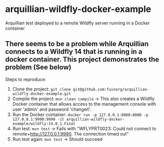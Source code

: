 # arquillian-wildfly-docker-example
Arquillian test deployed to a remote Wildfly server running in a Docker container

## There seems to be a problem while Arquillian connects to a Wildfly 14 that is running in a docker container. This project demonstrates the problem (See below)

Steps to reproduce:

1. Clone the project: ```git clone git@github.com:fuinorg/arquillian-wildfly-docker-example.git```
2. Compile the project: ```mvn clean compile``` -> This also creates a Wildfly Docker container that allows access to the management console with user 'admin' and password 'changeit'.
3. Run the Docker container: ```docker run -p 127.0.0.1:8080:8080 -p 127.0.0.1:9990:9990 -it arquillian-wildfly-docker-example/wildfly:14.0.1.Final```
4. Run test: ```mvn test``` -> Fails with "WFLYPRT0023: Could not connect to remote+http://127.0.0.1:9990. The connection timed out"
5. Run test again: ```mvn test``` -> Should succeed
   
   
